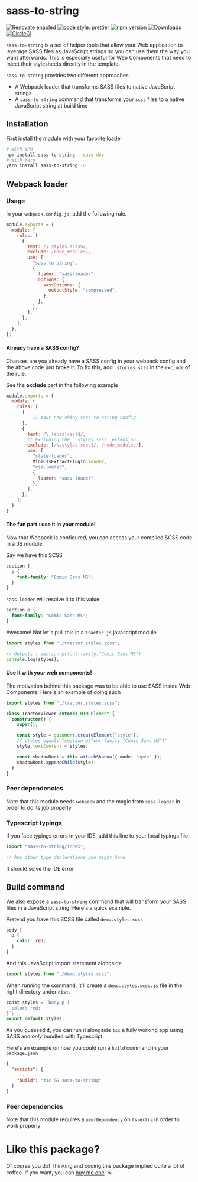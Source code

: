 # sass-to-string

[![Renovate enabled](https://img.shields.io/badge/renovate-enabled-brightgreen.svg)](https://renovatebot.com/)
[![code style: prettier](https://img.shields.io/badge/code_style-prettier-ff69b4.svg?style=flat-square)](https://github.com/prettier/prettier)
[![npm version](https://badge.fury.io/js/sass-to-string.svg)](https://www.npmjs.com/package/sass-to-string)
[![Downloads](https://img.shields.io/npm/dm/sass-to-string.svg)](https://www.npmjs.com/package/sass-to-string)
[![CircleCI](https://circleci.com/gh/circleci/circleci-docs.svg?style=shield)](https://circleci.com/gh/m4thieulavoie/sass-to-string)

`sass-to-string` is a set of helper tools that allow your Web application to leverage SASS files as JavaScript strings so you can use them the way you want afterwards. This is especially useful for Web Components that need to inject their stylesheets directly in the template.

`sass-to-string` provides two different approaches

- A Webpack loader that transforms SASS files to native JavaScript strings
- A `sass-to-string` command that transforms your `scss` files to a native JavaScript string at build time

## Installation

First install the module with your favorite loader

```bash
# With NPM
npm install sass-to-string --save-dev
# With Yarn
yarn install sass-to-string -D
```

## Webpack loader

### Usage

In your `webpack.config.js`, add the following rule.

```js
module.exports = {
  module: {
    rules: [
      {
        test: /\.styles.scss$/,
        exclude: /node_modules/,
        use: [
          "sass-to-string",
          {
            loader: "sass-loader",
            options: {
              sassOptions: {
                outputStyle: "compressed",
              },
            },
          },
        ],
      },
    ],
  },
};
```

#### Already have a SASS config?

Chances are you already have a SASS config in your webpack config and the above code just broke it. To fix this, add `.stories.scss` in the `exclude` of the rule.

See the **exclude** part in the following example

```js
module.exports = {
  module: {
    rules: [
      {
          // Your new shiny sass-to-string config
      },
      {
        test: /\.(scss|css)$/,
        // Excluding the `.styles.scss` extension
        exclude: [/\.styles.scss$/, /node_modules/],
        use: [
          "style-loader",
          MiniCssExtractPlugin.loader,
          "css-loader",
          {
            loader: "sass-loader",
          },
        ],
      },
    ];
  }
}
```

#### The fun part : use it in your module!

Now that Webpack is configured, you can access your compiled SCSS code in a JS module.

Say we have this SCSS

```scss
section {
  p {
    font-family: "Comic Sans MS";
  }
}
```

`sass-loader` will resolve it to this value:

```css
section p {
  font-family: "Comic Sans MS";
}
```

Awesome! Not let's pull this in a `tractor.js` javascript module

```js
import styles from "./tractor.styles.scss";

// Outputs : section p{font-family:"Comic Sans MS"}
console.log(styles);
```

#### Use it with your web components!

The motivation behind this package was to be able to use SASS inside Web Components. Here's an example of doing such

```ts
import styles from "./tractor.styles.scss";

class TractorViewer extends HTMLElement {
  constructor() {
    super();

    const style = document.createElement("style");
    // styles equals "section p{font-family:"Comic Sans MS"}"
    style.textContent = styles;

    const shadowRoot = this.attachShadow({ mode: "open" });
    shadowRoot.appendChild(style);
  }
}
```

### Peer dependencies

Note that this module needs `webpack` and the magic from `sass-loader` in order to do its job properly

### Typescript typings

If you face typings errors in your IDE, add this line to your local typings file

```ts
import "sass-to-string/index";

// Any other type declarations you might have
```

It should solve the IDE error

## Build command

We also expose a `sass-to-string` command that will transform your SASS files in a JavaScript string. Here's a quick example.

Pretend you have this SCSS file called `demo.styles.scss`

```scss
body {
  p {
    color: red;
  }
}
```

And this JavaScript import statement alongside

```js
import styles from "./demo.styles.scss";
```

When running the command, it'll create a `demo.styles.scss.js` file in the right directory under `dist`.

```js
const styles = `body p {
  color: red;
}`;
export default styles;
```

As you guessed it, you can run it alongside `tsc` a fully working app using SASS and _only_ bundled with Typescript.

Here's an example on how you could run a `build` command in your `package.json`

```json
{
  "scripts": {
    ...
    "build": "tsc && sass-to-string"
  }
}
```

### Peer dependencies

Note that this module requires a `peerDependency` on `fs-extra` in order to work properly

# Like this package?

Of course you do! Thinking and coding this package implied quite a lot of coffee. If you want, you can [buy me one](https://buymeacoff.ee/mathieulavoie)! ☕️
